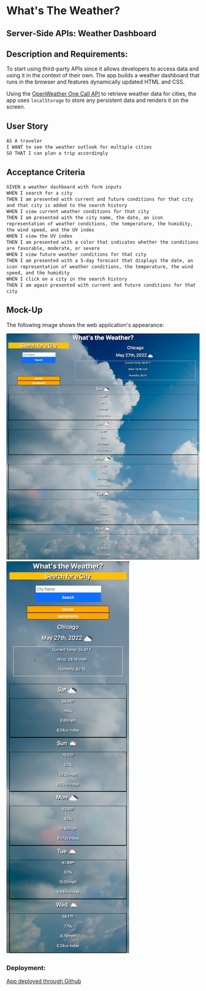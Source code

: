 #  What's The Weather?
## Server-Side APIs: Weather Dashboard

## Description and Requirements:

To start using third-party APIs since it allows developers to access data and using it in the context of their own. The app builds a weather dashboard that runs in the browser and features dynamically updated HTML and CSS.

Using the [OpenWeather One Call API](https://openweathermap.org/api/one-call-api) to retrieve weather data for cities, the app uses `localStorage` to store any persistent data and renders it on the screen. 

## User Story

```
AS A traveler
I WANT to see the weather outlook for multiple cities
SO THAT I can plan a trip accordingly
```

## Acceptance Criteria

```
GIVEN a weather dashboard with form inputs
WHEN I search for a city
THEN I am presented with current and future conditions for that city and that city is added to the search history
WHEN I view current weather conditions for that city
THEN I am presented with the city name, the date, an icon representation of weather conditions, the temperature, the humidity, the wind speed, and the UV index
WHEN I view the UV index
THEN I am presented with a color that indicates whether the conditions are favorable, moderate, or severe
WHEN I view future weather conditions for that city
THEN I am presented with a 5-day forecast that displays the date, an icon representation of weather conditions, the temperature, the wind speed, and the humidity
WHEN I click on a city in the search history
THEN I am again presented with current and future conditions for that city
```

## Mock-Up

The following image shows the web application's appearance:

![The weather app includes a search option, a list of cities, and a five-day forecast and current weather conditions.](./Assets/images/full-image-of-app.png)
![Mobile view](./Assets/images/mobile-image.png)



### Deployment: 
[App deployed through Github](https://amccorkl.github.io/Whats_the_Weather/)

